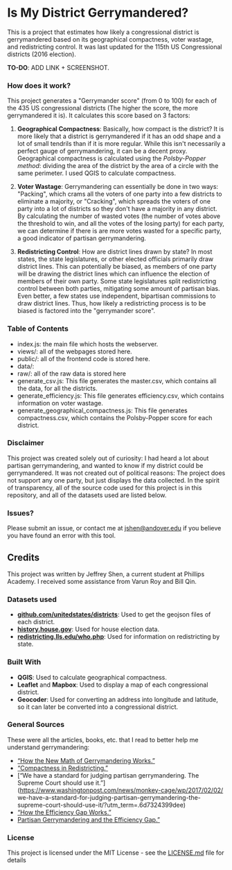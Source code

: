 # Is My District Gerrymandered?

This is a project that estimates how likely a congressional district is gerrymandered based on its geographical compactness, voter wastage, and redistricting control. It was last updated for the 115th US Congressional districts (2016 election).

**TO-DO**: ADD LINK + SCREENSHOT.

### How does it work?

This project generates a "Gerrymander score" (from 0 to 100) for each of the 435 US congressional districts (The higher the score, the more gerrymandered it is). It calculates this score based on 3 factors:

1. **Geographical Compactness**: Basically, how compact is the district? It is more likely that a district is gerrymandered if it has an odd shape and a lot of small tendrils than if it is more regular. While this isn't necessarily a perfect gauge of gerrymandering, it can be a decent proxy. Geographical compactness is calculated using the *Polsby-Popper method*: dividing the area of the district by the area of a circle with the same perimeter. I used QGIS to calculate compactness.

2. **Voter Wastage**: Gerrymandering can essentially be done in two ways: "Packing", which crams all the voters of one party into a few districts to eliminate a majority, or "Cracking", which spreads the voters of one party into a lot of districts so they don't have a majority in any district. By calculating the number of wasted votes (the number of votes above the threshold to win, and all the votes of the losing party) for each party, we can determine if there is are more votes wasted for a specific party, a good indicator of partisan gerrymandering.

3. **Redistricting Control**: How are district lines drawn by state? In most states, the state legislatures, or other elected officials primarily draw district lines. This can potentially be biased, as members of one party will be drawing the district lines which can influence the election of members of their own party. Some state legislatures split redistricting control between both parties, mitigating some amount of partisan bias. Even better, a few states use independent, bipartisan commissions to draw district lines. Thus, how likely a redistricting process is to be biased is factored into the "gerrymander score".  

### Table of Contents

*   index.js: the main file which hosts the webserver.
*   views/: all of the webpages stored here.
*   public/: all of the frontend code is stored here.
*   data/:
  * raw/: all of the raw data is stored here
  * generate_csv.js: This file generates the master.csv, which contains all the data, for all the districts.
  * generate_efficiency.js: This file generates efficiency.csv, which contains information on voter wastage.
  * generate_geographical_compactness.js: This file generates compactness.csv, which contains the Polsby-Popper score for each district.

### Disclaimer

This project was created solely out of curiosity: I had heard a lot about partisan gerrymandering, and wanted to know if my district could be gerrymandered. It was not created out of political reasons: The project does not support any one party, but just displays the data collected. In the spirit of transparency, all of the source code used for this project is in this repository, and all of the datasets used are listed below.

### Issues?

Please submit an issue, or contact me at jshen@andover.edu if you believe you have found an error with this tool.

## Credits

This project was written by Jeffrey Shen, a current student at Phillips Academy. I received some assistance from Varun Roy and Bill Qin.

### Datasets used

*   **[github.com/unitedstates/districts](https://github.com/unitedstates/districts)**: Used to get the geojson files of each district.
*   **[history.house.gov](http://history.house.gov/Institution/Election-Statistics/Election-Statistics/)**: Used for house election data.
*   **[redistricting.lls.edu/who.php](http://redistricting.lls.edu/who.php)**: Used for information on redistricting by state.

### Built With

*   **QGIS**: Used to calculate geographical compactness.
*   **Leaflet** and **Mapbox**: Used to display a map of each congressional district.
*   **Geocoder**: Used for converting an address into longitude and latitude, so it can later be converted into a congressional district.

### General Sources
These were all the articles, books, etc. that I read to better help me understand gerrymandering:

*   [“How the New Math of Gerrymandering Works.”](https://www.nytimes.com/interactive/2017/10/03/upshot/how-the-new-math-of-gerrymandering-works-supreme-court.html)
*   [“Compactness in Redistricting.”](http://www.theseventhstate.com/?tag=polsby-popper)
*   [“We have a standard for judging partisan gerrymandering. The Supreme Court should use it.”](https://www.washingtonpost.com/news/monkey-cage/wp/2017/02/02/       we-have-a-standard-for-judging-partisan-gerrymandering-the-supreme-court-should-use-it/?utm_term=.6d7324399dee)
*   [“How the Efficiency Gap Works.”](https://www.brennancenter.org/sites/default/files/legal-work/How_the_Efficiency_Gap_Standard_Works.pdf)
*   [Partisan Gerrymandering and the Efficiency Gap.”](https://papers.ssrn.com/sol3/papers.cfm?abstract_id=2457468)

### License

This project is licensed under the MIT License - see the [LICENSE.md](LICENSE.md) file for details
